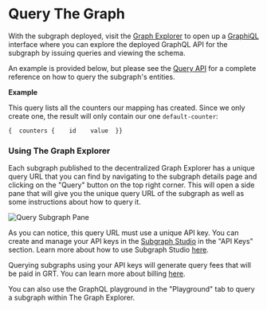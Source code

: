 # Query The Graph

With the subgraph deployed, visit the [Graph Explorer](https://thegraph.com/explorer) to open up a [GraphiQL](https://github.com/graphql/graphiql) interface where you can explore the deployed GraphQL API for the subgraph by issuing queries and viewing the schema.

An example is provided below, but please see the [Query API](https://thegraph.com/docs/en/developer/graphql-api/) for a complete reference on how to query the subgraph's entities.

**Example**

This query lists all the counters our mapping has created. Since we only create one, the result will only contain our one `default-counter`:

```
{  counters {    id    value  }}
```

### Using The Graph Explorer <a href="#using-the-graph-explorer" id="using-the-graph-explorer"></a>

Each subgraph published to the decentralized Graph Explorer has a unique query URL that you can find by navigating to the subgraph details page and clicking on the "Query" button on the top right corner. This will open a side pane that will give you the unique query URL of the subgraph as well as some instructions about how to query it.

![Query Subgraph Pane](https://thegraph.com/docs/img/query-subgraph-pane.png)

As you can notice, this query URL must use a unique API key. You can create and manage your API keys in the [Subgraph Studio](https://thegraph.com/studio) in the "API Keys" section. Learn more about how to use Subgraph Studio [here](https://thegraph.com/docs/en/studio/subgraph-studio/).

Querying subgraphs using your API keys will generate query fees that will be paid in GRT. You can learn more about billing [here](https://thegraph.com/docs/en/studio/billing/).

You can also use the GraphQL playground in the "Playground" tab to query a subgraph within The Graph Explorer.

